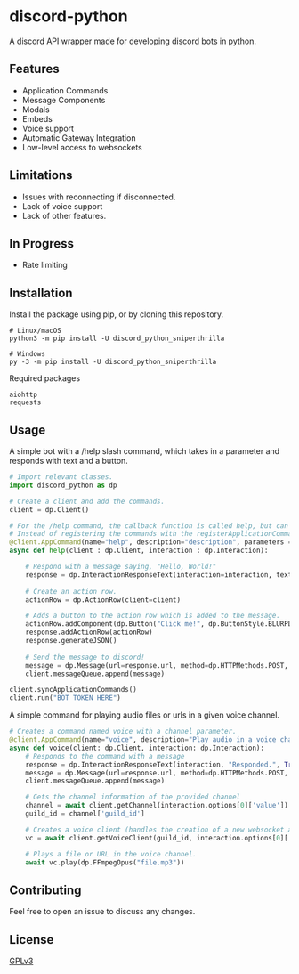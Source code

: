 # discord-python
A discord API wrapper made for developing discord bots in python.

## Features
- Application Commands
- Message Components
- Modals
- Embeds
- Voice support
- Automatic Gateway Integration
- Low-level access to websockets

## Limitations
- Issues with reconnecting if disconnected.
- Lack of voice support
- Lack of other features.

## In Progress
- Rate limiting

## Installation

Install the package using pip, or by cloning this repository.
```
# Linux/macOS
python3 -m pip install -U discord_python_sniperthrilla

# Windows
py -3 -m pip install -U discord_python_sniperthrilla
```

Required packages
```
aiohttp
requests
```

## Usage

A simple bot with a /help slash command, which takes in a parameter and responds with text and a button.
```python
# Import relevant classes.
import discord_python as dp

# Create a client and add the commands.
client = dp.Client()

# For the /help command, the callback function is called help, but can be called anything.
# Instead of registering the commands with the registerApplicationCommand() function, you can use a decorator as follows.
@client.AppCommand(name="help", description="description", parameters = [dp.ApplicationCommandOption(dp.ApplicationCommandType.STRING, "name", "description", required=True)])
async def help(client : dp.Client, interaction : dp.Interaction):

    # Respond with a message saying, "Hello, World!"
    response = dp.InteractionResponseText(interaction=interaction, text="Hello, world!", ephemeral=True)
    
    # Create an action row.
    actionRow = dp.ActionRow(client=client)

    # Adds a button to the action row which is added to the message.
    actionRow.addComponent(dp.Button("Click me!", dp.ButtonStyle.BLURPLE, client, "customID", callback=callback_function_here))
    response.addActionRow(actionRow)
    response.generateJSON()
    
    # Send the message to discord!
    message = dp.Message(url=response.url, method=dp.HTTPMethods.POST, json=response.json, client=client)
    client.messageQueue.append(message)

client.syncApplicationCommands()
client.run("BOT TOKEN HERE")
```

A simple command for playing audio files or urls in a given voice channel.

```python
# Creates a command named voice with a channel parameter.
@client.AppCommand(name="voice", description="Play audio in a voice channel.", parameters=[dp.ApplicationCommandOption(dp.ApplicationCommandType.CHANNEL, "voice-channel", "The voice channel to join.", True)])
async def voice(client: dp.Client, interaction: dp.Interaction):
    # Responds to the command with a message
    response = dp.InteractionResponseText(interaction, "Responded.", True)
    message = dp.Message(url=response.url, method=dp.HTTPMethods.POST, json=response.json, client=client)
    client.messageQueue.append(message)

    # Gets the channel information of the provided channel
    channel = await client.getChannel(interaction.options[0]['value'])
    guild_id = channel['guild_id']

    # Creates a voice client (handles the creation of a new websocket and UDP connection)
    vc = await client.getVoiceClient(guild_id, interaction.options[0]['value'], False, False)

    # Plays a file or URL in the voice channel.
    await vc.play(dp.FFmpegOpus("file.mp3"))

```


## Contributing

Feel free to open an issue to discuss any changes.

## License

[GPLv3](https://choosealicense.com/licenses/gpl-3.0/)
